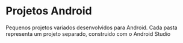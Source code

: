 # Projetos Android
Pequenos projetos variados desenvolvidos para Android.
Cada pasta representa um projeto separado, construido com o Android Studio

